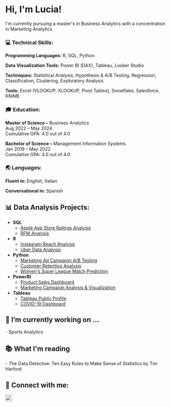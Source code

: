 <!--
### Hi there 👋
**luciaplacidi/luciaplacidi** is a ✨ _special_ ✨ repository because its `README.md` (this file) appears on your GitHub profile.

Here are some ideas to get you started:

- 🔭 I’m currently working on ...
- 🌱 I’m currently learning ...
- 👯 I’m looking to collaborate on ...
- 🤔 I’m looking for help with ...
- 💬 Ask me about ...
- 📫 How to reach me: ...
- 😄 Pronouns: ...
- ⚡ Fun fact: ...
-->


<h1>Hi, I'm Lucia! </h1>

I'm currently pursuing a master's in Business Analytics with a concentration in Marketing Analytics
<h3>💻 Technical Skills:</h3>
<p><strong>Programming Languages:</strong> R, SQL, Python</p>
<p><strong>Data Visualization Tools:</strong> Power BI (DAX), Tableau, Looker Studio</p>
<p><strong>Techniques:</strong> Statistical Analysis, Hypothesis & A/B Testing, Regression, Classification, Clustering, Exploratory Analysis</p>
<p><strong>Tools:</strong> Excel (VLOOKUP, XLOOKUP, Pivot Tables), Snowflake, Salesforce, KNIME</p>

<h3>🎓 Education:</h3>
<p><strong>Master of Science –</strong> Business Analytics<br>Aug 2022 – May 2024<br>Cumulative GPA: 4.0 out of 4.0</p>
<p><strong>Bachelor of Science –</strong> Management Information Systems<br>Jan 2019 – May 2022<br>Cumulative GPA: 4.0 out of 4.0</p>

<h3>🌏 Languages:</h3>
<p><strong>Fluent in:</strong> English, Italian</p>
<p><strong>Conversational in:</strong> Spanish</p>

<h2>📊 Data Analysis Projects:</h2>

- <b>SQL</b>
  - [Apple App Store Ratings Analysis](https://github.com/luciaplacidi/Apple-App-Store)
  - [RFM Analysis](https://github.com/luciaplacidi/RFM_Analysis)
- <b>R</b>
  - [Instagram Reach Analysis](https://github.com/luciaplacidi/Instagram-Reach-Analysis)
  - [Uber Data Analysis](https://github.com/luciaplacidi/uber-data-analysis)
- <b>Python</b>
  - [Marketing Ad Campaign A/B Testing](https://github.com/luciaplacidi/Marketing-AB-Test/blob/main/marketing-ab-test.ipynb)
  - [Customer Retention Analysis](https://github.com/luciaplacidi/Customer-Retention-Analysis)
  - [Women's Super League Match Prediction](https://github.com/luciaplacidi/WSL-Match-Prediction/tree/main)
- <b>PowerBI</b>
  - [Product Sales Dashboard](https://github.com/luciaplacidi/Product-Sales-Analysis)
  - [Marketing Campaign Analysis & Visualization](https://github.com/luciaplacidi/Marketing-Campaign-Analysis)
- <b>Tableau</b>
  - [Tableau Public Profile](https://public.tableau.com/app/profile/lucia.placidi/vizzes)
  - [COVID-19 Dashboard](https://public.tableau.com/app/profile/lucia.placidi/viz/GlobalCOVID-19VaccineTracker_16759591952180/COVID-19VaccineTracker)


 
<h2>🌱 I’m currently working on ...</h2>
- Sports Analytics

<h2>📚 What I'm reading</h2>
- The Data Detective: Ten Easy Rules to Make Sense of Statistics by Tim Harford

<h2> 🔗 Connect with me:</h2>

[<img align="left" alt="LuciaPlacidi | LinkedIn" width="22px" src="https://cdn.jsdelivr.net/npm/simple-icons@v3/icons/linkedin.svg" />][linkedin]

[linkedin]: https://www.instagram.com/lucia-placidi/


